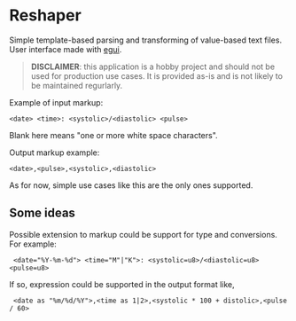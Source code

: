 # Reshaper

Simple template-based parsing and transforming of value-based text files. 
User interface made with [egui](https://github.com/emilk/egui).

> **DISCLAIMER**: this application is a hobby project and should not be used for production use cases. It is provided as-is and is not likely to be maintained regurlarly.

Example of input markup:
```
<date> <time>: <systolic>/<diastolic> <pulse>
```
Blank here means "one or more white space characters".

Output markup example:
```
<date>,<pulse>,<systolic>,<diastolic>
```
As for now, simple use cases like this are the only ones supported.

## Some ideas

Possible extension to markup could be support for type and conversions. For example:
```
 <date="%Y-%m-%d"> <time="M"|"K">: <systolic=u8>/<diastolic=u8> <pulse=u8>
```
If so, expression could be supported in the output format like,

```
 <date as "%m/%d/%Y">,<time as 1|2>,<systolic * 100 + distolic>,<pulse / 60>
```
